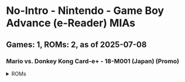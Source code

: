 # No-Intro - Nintendo - Game Boy Advance (e-Reader) MIAs
## Games: 1, ROMs: 2, as of 2025-07-08

### Mario vs. Donkey Kong Card-e+ - 18-M001 (Japan) (Promo)
<details>
<summary>ROMs</summary>

- Mario vs. Donkey Kong Card-e+ - 18-M001 (Japan) (Promo) (Strip 1).raw, CRC: 67b101e5
- Mario vs. Donkey Kong Card-e+ - 18-M001 (Japan) (Promo) (Strip 2).raw, CRC: 12bb4324
</details>

